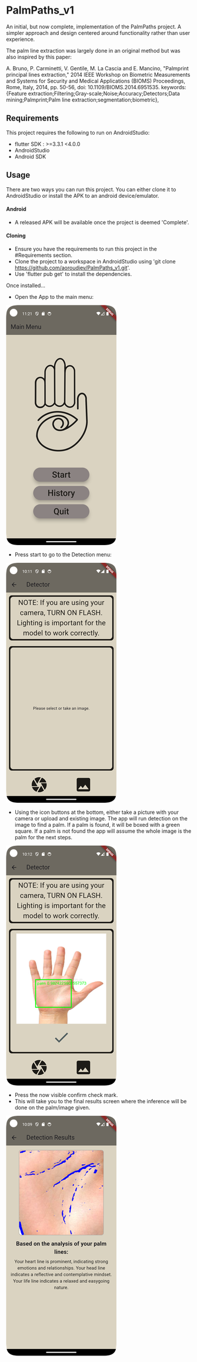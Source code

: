 # PalmPaths_v1

An initial, but now complete, implementation of the PalmPaths project. A simpler approach and design centered around functionality rather than user experience.

The palm line extraction was largely done in an original method but was also inspired by this paper:

A. Bruno, P. Carminetti, V. Gentile, M. La Cascia and E. Mancino, "Palmprint principal lines extraction," 2014 IEEE Workshop on Biometric Measurements and Systems for Security and Medical Applications (BIOMS) Proceedings, Rome, Italy, 2014, pp. 50-56, doi: 10.1109/BIOMS.2014.6951535.
keywords: {Feature extraction;Filtering;Gray-scale;Noise;Accuracy;Detectors;Data mining;Palmprint;Palm line extraction;segmentation;biometric},

## Requirements

This project requires the following to run on AndroidStudio:

- flutter SDK : >=3.3.1 <4.0.0
- AndroidStudio
- Android SDK

## Usage

There are two ways you can run this project. You can either clone it to AndroidStudio or install the APK to an android device/emulator.

#### Android

- A released APK will be available once the project is deemed 'Complete'.

#### Cloning

- Ensure you have the requirements to run this project in the #Requirements section.
- Clone the project to a workspace in AndroidStudio using 'git clone https://github.com/aoroudjev/PalmPaths_v1.git'.
- Use 'flutter pub get' to install the dependencies.

Once installed...

- Open the App to the main menu:

![Alt text](usage_images/main_menu.png)

- Press start to go to the Detection menu:

![Alt text](usage_images/detector_menu.png)

- Using the icon buttons at the bottom, either take a picture with your camera or upload and existing image. The app will run detection on the image to find a palm. If a palm is found, it will be boxed with a green square. If a palm is not found the app will assume the whole image is the palm for the next steps.

![Alt text](usage_images/example_detection.png)

- Press the now visible confirm check mark.
- This will take you to the final results screen where the inference will be done on the palm/image given.


![Alt text](usage_images/results_menu.png)
